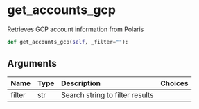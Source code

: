 # get\_accounts\_gcp

Retrieves GCP account information from Polaris

```python
def get_accounts_gcp(self, _filter=""):
```

## Arguments

| Name | Type | Description | Choices |
| :--- | :--- | :--- | :--- |
| filter | str | Search string to filter results |  |


